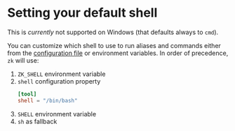 # Setting your default shell

This is _currently_ not supported on Windows (that defaults always to `cmd`).

You can customize which shell to use to run aliases and commands either from the
[configuration file](config.md) or environment variables. In order of
precedence, `zk` will use:

1. `ZK_SHELL` environment variable
2. `shell` configuration property
   ```toml
   [tool]
   shell = "/bin/bash"
   ```
3. `SHELL` environment variable
4. `sh` as fallback
